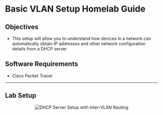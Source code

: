 # Basic VLAN Setup Homelab Guide
## Objectives
- This setup will allow you to understand how devices in a network can automatically
 obtain IP addresses and other network configuration details from a DHCP server

## Software Requirements
- Cisco Packet Tracer

---

## Lab Setup



<p align="center">
  <img src="https://i.postimg.cc/437x9kxy/DHCPServersetupwith-Inter-VLANRouting.png" alt="DHCP Server Setup with Inter-VLAN Routing"/>
</p>
